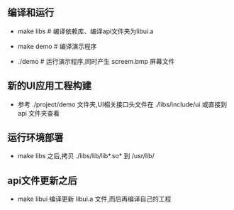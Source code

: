 ## 编译和运行

* make libs # 编译依赖库、编译api文件夹为libui.a

* make demo # 编译演示程序

* ./demo # 运行演示程序,同时产生 screem.bmp 屏幕文件

## 新的UI应用工程构建

* 参考 ./project/demo 文件夹,UI相关接口头文件在 ./libs/include/ui 或直接到 api 文件夹查看

## 运行环境部署

* make libs 之后,拷贝 ./libs/lib/lib*.so* 到 /usr/lib/

## api文件更新之后

* make libui 编译更新 libui.a 文件,而后再编译自己的工程
